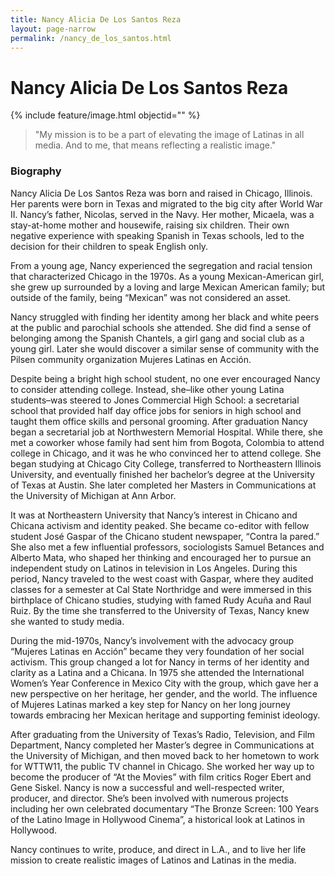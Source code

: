 ```yaml
---
title: Nancy Alicia De Los Santos Reza
layout: page-narrow
permalink: /nancy_de_los_santos.html
---
```

# Nancy Alicia De Los Santos Reza

{% include feature/image.html objectid="" %}

>"My mission is to be a part of elevating the image of Latinas in all media. And to me, that means reflecting a realistic image." 

### Biography


Nancy Alicia De Los Santos Reza was born and raised in Chicago, Illinois. Her parents were born in Texas and migrated to the big city after World War II. Nancy’s father, Nicolas, served in the Navy. Her mother, Micaela, was a stay-at-home mother and housewife, raising six children. Their own negative experience with speaking Spanish in Texas schools, led to the decision for their children to speak English only.

From a young age, Nancy experienced the segregation and racial tension that characterized Chicago in the 1970s. As a young Mexican-American girl, she grew up surrounded by a loving and large Mexican American family; but outside of the family, being “Mexican” was not considered an asset.

Nancy struggled with finding her identity among her black and white peers at the  public and parochial schools she attended. She did find a sense of belonging among the Spanish Chantels, a girl gang and social club as a young girl. Later she would discover a similar sense of community with the Pilsen community organization Mujeres Latinas en Acción.

Despite being a bright high school student, no one ever encouraged Nancy to consider attending college. Instead, she–like other young Latina students–was steered to Jones Commercial High School: a secretarial school that provided half day office jobs for seniors in high school and taught them office skills and personal grooming. After graduation Nancy began a secretarial job at Northwestern Memorial Hospital. While there, she met a coworker whose family had sent him from Bogota, Colombia to attend college in Chicago, and it was he who convinced her to attend college. She began studying at Chicago City College, transferred to Northeastern Illinois University, and eventually finished her bachelor’s degree at the University of Texas at Austin. She later completed her Masters in Communications at the University of Michigan at Ann Arbor.

It was at Northeastern University that Nancy’s interest in Chicano and Chicana activism and identity peaked. She became co-editor with fellow student José Gaspar of the Chicano student newspaper, “Contra la pared.” She also met a few influential professors, sociologists Samuel Betances and Alberto Mata, who shaped her thinking and encouraged her to pursue an independent study on Latinos in television in Los Angeles. During this period, Nancy traveled to the west coast with Gaspar, where they audited classes for a semester at Cal State Northridge and were immersed in this birthplace of Chicano studies, studying with famed Rudy Acuña and Raul Ruiz. By the time she transferred to the University of Texas, Nancy knew she wanted to study media.

During the mid-1970s, Nancy’s involvement with the advocacy group “Mujeres Latinas en Acción” became they very foundation of her social activism. This group changed a lot for Nancy in terms of her identity and clarity as a Latina and a Chicana. In 1975 she attended the International Women’s Year Conference in Mexico City with the group, which gave her a new perspective on her heritage, her gender, and the world. The influence of Mujeres Latinas marked a key step for Nancy on her long journey towards embracing her Mexican heritage and supporting feminist ideology.

After graduating from the University of Texas’s Radio, Television, and Film Department, Nancy completed her Master’s degree in Communications at the University of Michigan, and then moved back to her hometown to work for WTTW11, the public TV channel in Chicago. She worked her way up to become the producer of  “At the Movies” with film critics Roger Ebert and Gene Siskel. Nancy is now a successful and well-respected writer, producer, and director. She’s been involved with numerous projects including her own celebrated documentary “The Bronze Screen: 100 Years of the Latino Image in Hollywood Cinema”, a historical look at Latinos in Hollywood.

Nancy continues to write, produce, and direct in L.A., and to live her life mission to create realistic images of Latinos and Latinas in the media.
